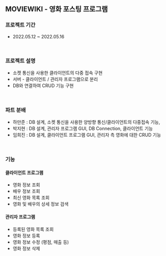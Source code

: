 ## MOVIEWIKI - 영화 포스팅 프로그램


### 프로젝트 기간
- 2022.05.12 ~ 2022.05.16

</br>

### 프로젝트 설명
- 소켓 통신을 사용한 클라이언트의 다중 접속 구현
- 서버 - 클라이언트 / 관리자 프로그램으로 분리
- DB와 연결하여 CRUD 기능 구현

</br>

### 파트 분배
- 하만준 : DB 설계, 소켓 통신을 사용한 양방향 통신/클라이언트의 다중접속 기능,
- 박지현 : DB 설계, 관리자 프로그램 GUI, DB Connection, 클라이언트 기능
- 임희진 : DB 설계, 클라이언트 프로그램 GUI, 관리자 측 영화에 대한 CRUD 기능

</br>

### 기능

#### 클라이언트 프로그램
- 영화 정보 조회
- 배우 정보 조회
- 최신 영화 목록 조회
- 영화 및 배우의 상세 정보 검색


#### 관리자 프로그램
- 등록된 영화 목록 조회
- 영화 정보 등록
- 영화 정보 수정 (평점, 매출 등)
- 영화 정보 삭제

